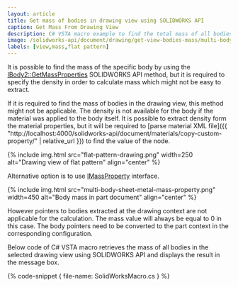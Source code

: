 ```yaml
---
layout: article
title: Get mass of bodies in drawing view using SOLIDWORKS API
caption: Get Mass From Drawing View
description: C# VSTA macro example to find the total mass of all bodies in the selected drawing view using SOLIDWORKS API
image: /solidworks-api/document/drawing/get-view-bodies-mass/multi-body-sheet-metal-mass-property.png
labels: [view,mass,flat pattern]
---
```

It is possible to find the mass of the specific body by using the [IBody2::GetMassProperties](http://help.solidworks.com/2016/english/api/sldworksapi/solidworks.interop.sldworks~solidworks.interop.sldworks.ibody2~getmassproperties.html) SOLIDWORKS API method, but it is required to specify the density in order to calculate mass which might not be easy to extract.

If it is required to find the mass of bodies in the drawing view, this method might not be applicable. The density is not available for the body if the material was applied to the body itself. It is possible to extract density form the material properties, but it will be required to [parse material XML file]({{ "http://localhost:4000/solidworks-api/document/materials/copy-custom-property/" | relative_url }}) to find the value of the node.

{% include img.html src="flat-pattern-drawing.png" width=250 alt="Drawing view of flat pattern" align="center" %}

Alternative option is to use [IMassProperty](http://help.solidworks.com/2017/english/api/sldworksapi/SOLIDWORKS.Interop.sldworks~SOLIDWORKS.Interop.sldworks.IMassProperty.html) interface.

{% include img.html src="multi-body-sheet-metal-mass-property.png" width=450 alt="Body mass in part document" align="center" %}

However pointers to bodies extracted at the drawing context are not applicable for the calculation. The mass value will always be equal to 0 in this case. The body pointers need to be converted to the part context in the corresponding configuration.

Below code of C# VSTA macro retrieves the mass of all bodies in the selected drawing view using SOLIDWORKS API and displays the result in the message box.

{% code-snippet { file-name: SolidWorksMacro.cs } %}